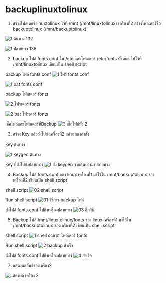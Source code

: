 # backuplinuxtolinux


1. สร้างโฟลเดอร์ linuxtolinux ไว้ที่ /mnt (/mnt/linuxtolinux)
   เครื่องที่2 สร้างโฟลเดอร์ชื่อ backuptolinux (/mnt/backuptolinux)
   
   
![1  ต้นทาง 132](https://user-images.githubusercontent.com/89773987/132617589-fba3bc0d-af28-4364-a199-9dfb9fef17ff.png)

![1  ปลายทาง 136](https://user-images.githubusercontent.com/89773987/132617925-4947063a-f627-43d7-82f4-ecae0b643e04.png)



2. backup ไฟล์ fonts.conf ใน /etc และโฟลเดอร์ /etc/fonts ทั้งหมด ไปไว้ที่ /mnt/linuxtolinux   เขียนเป็น shell script


backup ไฟล์ fonts.conf
![1  ไฟร์ fonts conf](https://user-images.githubusercontent.com/89773987/132618192-97fe784a-f379-4145-be60-97f359c5cc26.png)

![1  bat fonts conf](https://user-images.githubusercontent.com/89773987/132618215-674f7df1-7473-44f3-aeef-0728f769cd2a.png)







backup โฟลเดอร์ fonts

![2  โฟรเดอร์ fonts](https://user-images.githubusercontent.com/89773987/132618227-44c40103-ab14-42cd-afdd-c6742426ef21.png)



![2 bat โฟรเดอร์ fonts](https://user-images.githubusercontent.com/89773987/132618240-5d8a8060-3b6a-4c0c-b3b7-b1d347213cda.png)



เช็คไฟล์และโฟลเดอร์ที่Backup
![3 เช็คไฟล์ทั้ง 2](https://user-images.githubusercontent.com/89773987/132618479-e3921d19-e470-49d2-a8a3-a93550fa45ff.png)





3. สร้าง Key แล้วส่งไปยังเครื่องที่2 แล้วแสดงคำสั่ง











key ต้นทาง


![1  keygen ต้นทาง](https://user-images.githubusercontent.com/89773987/132618706-34f51548-506c-478c-930c-a505d277b4e8.png)
















key ที่ส่งไปยังปลายทาง
![1  ส่ง keygen จากต้นทางมาปลายทาง](https://user-images.githubusercontent.com/89773987/132618775-a6600563-dc4d-4e95-918c-f101fff7a220.png)








4. Backup ไฟล์ fonts.conf ของ linux เครื่องที่1 มาไว้ใน /mnt/backuptolinux ของเครื่องที่2 เขียนเป้น shell script


shell script
![02 shell script](https://user-images.githubusercontent.com/89773987/132619138-743ab6a7-74a2-42ef-9e45-0a0efd58e297.png)


Run shell script
![01 วิธีการ backup ไฟล์](https://user-images.githubusercontent.com/89773987/132619118-6e516abd-4041-4c39-880e-a373e635a0a9.png)


ส่งไฟล์ fonts.conf ไปถึงเครื่องปลายทาง
![03 อีกวิธี](https://user-images.githubusercontent.com/89773987/132619150-d9292609-c321-4f63-b703-f0cd405064e1.png)






5. Backup ไฟล์ /mnt/linuxtolinux/fonts ของ linux เครื่องที่1 มาไว้ใน /mnt/backuptolinux ของเครื่องที่2 เขียนเป้น shell script


shell script
![1  shell scirpt โฟล์เดอร์ fpnts](https://user-images.githubusercontent.com/89773987/132619705-f5113510-69d2-4995-acf1-8b29d0915cc2.png)



Run shell script
![2 backup สำเร็จ](https://user-images.githubusercontent.com/89773987/132619758-668e36d7-da50-4fb0-9477-ebbd28055b00.png)




ส่งไฟล์ fonts.conf ไปถึงเครื่องปลายทาง
![4 สำเร็จ](https://user-images.githubusercontent.com/89773987/132619805-b242a8d5-1e8b-43fb-898e-48aed7d872e0.png)




7. แสดงผลลัพธ์ของเครื่อง2



![แสดงผล เครือง 2](https://user-images.githubusercontent.com/89773987/132619974-1bf596f4-b462-45b1-88ef-4cf9412a1ad9.png)









